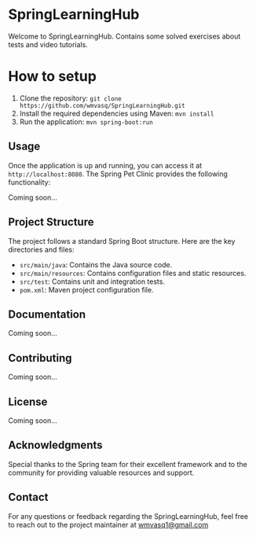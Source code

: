 # SpringLearningHub
Welcome to SpringLearningHub. Contains some solved exercises about tests and video tutorials.
# How to setup
1. Clone the repository: `git clone https://github.com/wmvasq/SpringLearningHub.git`
2. Install the required dependencies using Maven: `mvn install`
3. Run the application: `mvn spring-boot:run`

## Usage

Once the application is up and running, you can access it at `http://localhost:8080`. The Spring Pet Clinic provides the following functionality:

Coming soon...

## Project Structure

The project follows a standard Spring Boot structure. Here are the key directories and files:

- `src/main/java`: Contains the Java source code.
- `src/main/resources`: Contains configuration files and static resources.
- `src/test`: Contains unit and integration tests.
- `pom.xml`: Maven project configuration file.

## Documentation

Coming soon...

## Contributing

Coming soon...

## License

Coming soon...

## Acknowledgments

Special thanks to the Spring team for their excellent framework and to the community for providing valuable resources and support.

## Contact

For any questions or feedback regarding the SpringLearningHub, feel free to reach out to the project maintainer at wmvasq1@gmail.com
